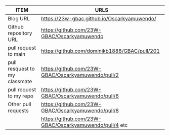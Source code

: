 |ITEM| URLS|
|---|---|
|Blog URL|https://23w-gbac.github.io/Oscarkyamuwendo/ |
|Github repository URL |https://github.com/23W-GBAC/Oscarkyamuwendo |
|pull request to main|https://github.com/dominikb1888/GBAC/pull/201 |
|pull resquest to my classmate|https://github.com/23W-GBAC/Oscarkyamuwendo/pull/2|
|pull request to my repo|https://github.com/23W-GBAC/Oscarkyamuwendo/pull/6 |
|Other pull requests|https://github.com/23W-GBAC/Oscarkyamuwendo/pull/8|
||https://github.com/23W-GBAC/Oscarkyamuwendo/pull/4 etc|
